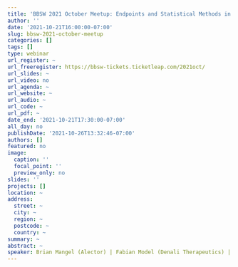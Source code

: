 ```yaml
---
title: 'BBSW 2021 October Meetup: Endpoints and Statistical Methods in Alzheimer’s Disease '
author: ''
date: '2021-10-21T16:00:00-07:00'
slug: bbsw-2021-october-meetup
categories: []
tags: []
type: webinar
url_register: ~
url_freeregister: https://bbsw-tickets.ticketleap.com/2021oct/
url_slides: ~
url_video: no
url_agenda: ~
url_website: ~
url_audio: ~
url_code: ~
url_pdf: ~
date_end: '2021-10-21T17:30:00-07:00'
all_day: no
publishDate: '2021-10-26T13:32:46-07:00'
authors: []
featured: no
image:
  caption: ''
  focal_point: ''
  preview_only: no
slides: ''
projects: []
location: ~
address:
  street: ~
  city: ~
  region: ~
  postcode: ~
  country: ~
summary: ~
abstract: ~
speaker: Brian Mangel (Alector) | Fabian Model (Denali Therapeutics) | Guoqiao Wang (Washington University in St Louis) | Hong Liu-Seifert (Eli Lilly) | Howard Mackey (Genentech) | Whedy Wang (Alector)
---
```

<!--more-->
